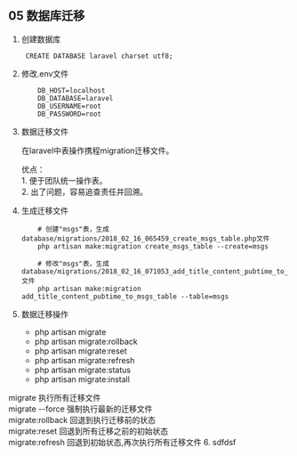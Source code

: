 ## 05 数据库迁移
1. 创建数据库
    ```mysql
     CREATE DATABASE laravel charset utf8;
    ```
2. 修改.env文件    
    ```shell
        DB_HOST=localhost
        DB_DATABASE=laravel
        DB_USERNAME=root
        DB_PASSWORD=root
    ```
3. 数据迁移文件

    在laravel中表操作携程migration迁移文件。
    
    优点：  
        1. 便于团队统一操作表。  
        2. 出了问题，容易追查责任并回溯。
4. 生成迁移文件
    ```shell
        # 创建"msgs"表，生成database/migrations/2018_02_16_065459_create_msgs_table.php文件
        php artisan make:migration create_msgs_table --create=msgs
        
        # 修改"msgs"表，生成database/migrations/2018_02_16_071053_add_title_content_pubtime_to_msgs_table.php文件
        php artisan make:migration add_title_content_pubtime_to_msgs_table --table=msgs
    ```
5. 数据迁移操作
    - php artisan migrate
    - php artisan migrate:rollback
    - php artisan migrate:reset
    - php artisan migrate:refresh
    - php artisan migrate:status
    - php artisan migrate:install
    
migrate             执行所有迁移文件  
migrate --force     强制执行最新的迁移文件  
migrate:rollback    回退到执行迁移前的状态  
migrate:reset       回退到所有迁移之前的初始状态  
migrate:refresh     回退到初始状态,再次执行所有迁移文件
6. sdfdsf